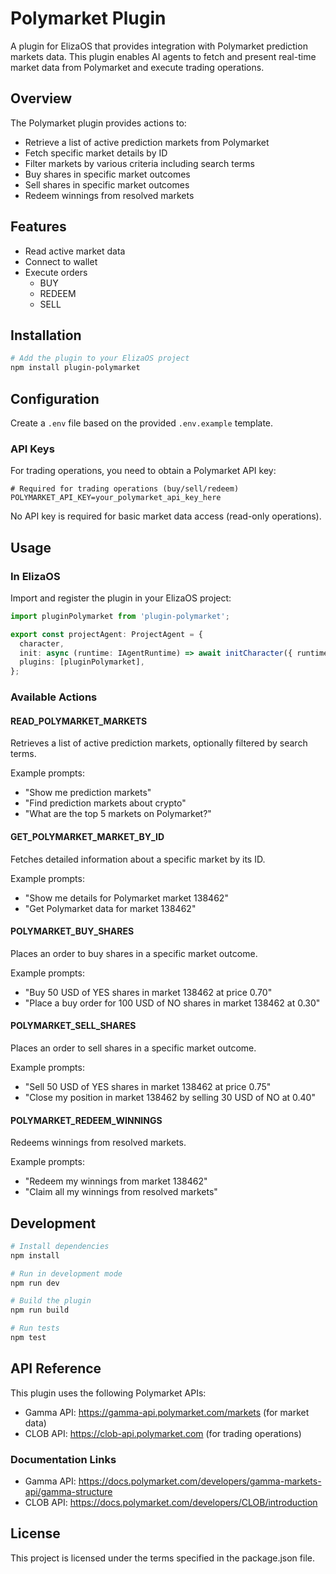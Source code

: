 # Polymarket Plugin

A plugin for ElizaOS that provides integration with Polymarket prediction markets data. This plugin enables AI agents to fetch and present real-time market data from Polymarket and execute trading operations.

## Overview

The Polymarket plugin provides actions to:
- Retrieve a list of active prediction markets from Polymarket
- Fetch specific market details by ID
- Filter markets by various criteria including search terms
- Buy shares in specific market outcomes
- Sell shares in specific market outcomes
- Redeem winnings from resolved markets

## Features
- Read active market data
- Connect to wallet
- Execute orders
    * BUY
    * REDEEM
    * SELL

## Installation

```bash
# Add the plugin to your ElizaOS project
npm install plugin-polymarket
```

## Configuration

Create a `.env` file based on the provided `.env.example` template.

### API Keys

For trading operations, you need to obtain a Polymarket API key:

```
# Required for trading operations (buy/sell/redeem)
POLYMARKET_API_KEY=your_polymarket_api_key_here
```

No API key is required for basic market data access (read-only operations).

## Usage

### In ElizaOS

Import and register the plugin in your ElizaOS project:

```typescript
import pluginPolymarket from 'plugin-polymarket';

export const projectAgent: ProjectAgent = {
  character,
  init: async (runtime: IAgentRuntime) => await initCharacter({ runtime }),
  plugins: [pluginPolymarket],
};
```

### Available Actions

#### READ_POLYMARKET_MARKETS

Retrieves a list of active prediction markets, optionally filtered by search terms.

Example prompts:
- "Show me prediction markets"
- "Find prediction markets about crypto"
- "What are the top 5 markets on Polymarket?"

#### GET_POLYMARKET_MARKET_BY_ID

Fetches detailed information about a specific market by its ID.

Example prompts:
- "Show me details for Polymarket market 138462"
- "Get Polymarket data for market 138462"

#### POLYMARKET_BUY_SHARES

Places an order to buy shares in a specific market outcome.

Example prompts:
- "Buy 50 USD of YES shares in market 138462 at price 0.70"
- "Place a buy order for 100 USD of NO shares in market 138462 at 0.30"

#### POLYMARKET_SELL_SHARES

Places an order to sell shares in a specific market outcome.

Example prompts:
- "Sell 50 USD of YES shares in market 138462 at price 0.75"
- "Close my position in market 138462 by selling 30 USD of NO at 0.40"

#### POLYMARKET_REDEEM_WINNINGS

Redeems winnings from resolved markets.

Example prompts:
- "Redeem my winnings from market 138462"
- "Claim all my winnings from resolved markets"

## Development

```bash
# Install dependencies
npm install

# Run in development mode
npm run dev

# Build the plugin
npm run build

# Run tests
npm test
```

## API Reference

This plugin uses the following Polymarket APIs:
- Gamma API: https://gamma-api.polymarket.com/markets (for market data)
- CLOB API: https://clob-api.polymarket.com (for trading operations)

### Documentation Links
- Gamma API: https://docs.polymarket.com/developers/gamma-markets-api/gamma-structure
- CLOB API: https://docs.polymarket.com/developers/CLOB/introduction

## License

This project is licensed under the terms specified in the package.json file.
